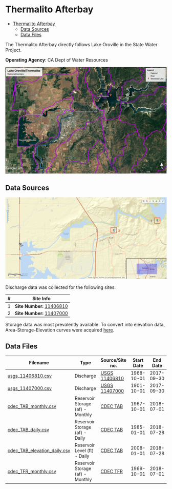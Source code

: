 # Thermalito Afterbay

- [Thermalito Afterbay](#thermalito-afterbay)
    - [Data Sources](#data-sources)
    - [Data Files](#data-files)

The Thermalito Afterbay directly follows Lake Oroville in the State Water Project.

**Operating Agency**: CA Dept of Water Resources

![Thermalito Watershed Boundary](images/thermalito_watershed_boundary.jpg)

## Data Sources

![Thermalio Afterbay Map](images/thermalito_usgs_map.png)

Discharge data was collected for the following sites:

| #   | Site Info                                                                                                |
| --- | -------------------------------------------------------------------------------------------------------- |
| 1   | **Site Number:** [11406810](https://waterdata.usgs.gov/nwis/inventory?agency_code=USGS&site_no=11406810) |
| 2   | **Site Number:** [11407000](https://waterdata.usgs.gov/nwis/inventory?agency_code=USGS&site_no=11407000) |

Storage data was most prevalently available. To convert into elevation data, Area-Storage-Elevation curves were acquired [here](http://wdl.water.ca.gov/orovillerelicensing/docs/app_ferc_license_2005/Vol_I_Exhibit%20B.pdf).

## Data Files

| Filename                                                     | Type                             | Source/Site no.                                                                              | Start Date | End Date   |
| ------------------------------------------------------------ | -------------------------------- | -------------------------------------------------------------------------------------------- | ---------- | ---------- |
| [usgs_11406810.csv](usgs_11406810.csv)                       | Discharge                        | [USGS 11406810](https://waterdata.usgs.gov/nwis/inventory?agency_code=USGS&site_no=11406810) | 1968-10-01 | 2017-09-30 |
| [usgs_11407000.csv](usgs_11407000.csv)                       | Discharge                        | [USGS 11407000](https://waterdata.usgs.gov/nwis/inventory?agency_code=USGS&site_no=11407000) | 1901-10-01 | 2017-09-30 |
| [cdec_TAB_monthly.csv](cdec_TAB_monthly.csv)                 | Reservoir Storage (af) - Monthly | [CDEC TAB](http://cdec.water.ca.gov/dynamicapp/staMeta?station_id=TAB)                       | 1967-10-01 | 2018-07-01 |
| [cdec_TAB_daily.csv](cdec_TAB_daily.csv)                     | Reservoir Storage (af) - Daily   | [CDEC TAB](http://cdec.water.ca.gov/dynamicapp/staMeta?station_id=TAB)                       | 1985-01-01 | 2018-07-28 |
| [cdec_TAB_elevation_daily.csv](cdec_TAB_elevation_daily.csv) | Reservoir Level (ft) - Daily     | [CDEC TAB](http://cdec.water.ca.gov/dynamicapp/staMeta?station_id=TAB)                       | 2008-01-01 | 2018-07-28 |
| [cdec_TFR_monthly.csv](cdec_TFR_monthly.csv)                 | Reservoir Storage (af) - Monthly | [CDEC TFR](http://cdec.water.ca.gov/dynamicapp/staMeta?station_id=TFR)                       | 1969-10-01 | 2018-07-01 |